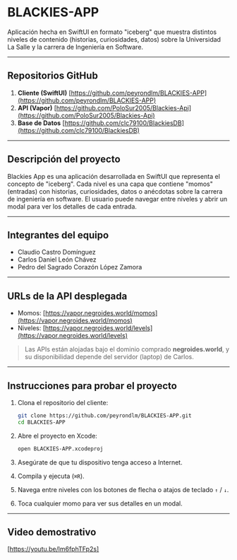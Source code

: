 # BLACKIES-APP

Aplicación hecha en SwiftUI en formato "iceberg" que muestra distintos niveles de contenido (historias, curiosidades, datos) sobre la Universidad La Salle y la carrera de Ingeniería en Software.

---

## Repositorios GitHub

1. **Cliente (SwiftUI)**
   [https://github.com/peyrondlm/BLACKIES-APP](https://github.com/peyrondlm/BLACKIES-APP)
2. **API (Vapor)**
   [https://github.com/PoloSur2005/Blackies-Api](https://github.com/PoloSur2005/Blackies-Api)
3. **Base de Datos**
   [https://github.com/clc79100/BlackiesDB](https://github.com/clc79100/BlackiesDB)

---

## Descripción del proyecto

Blackies App es una aplicación desarrollada en SwiftUI que representa el concepto de "iceberg". Cada nivel es una capa que contiene "momos" (entradas) con historias, curiosidades, datos o anécdotas sobre la carrera de ingeniería en software. El usuario puede navegar entre niveles y abrir un modal para ver los detalles de cada entrada.

---

## Integrantes del equipo

* Claudio Castro Domínguez
* Carlos Daniel León Chávez
* Pedro del Sagrado Corazón López Zamora

---

## URLs de la API desplegada

* Momos: [https://vapor.negroides.world/momos](https://vapor.negroides.world/momos)
* Niveles: [https://vapor.negroides.world/levels](https://vapor.negroides.world/levels)

> Las APIs están alojadas bajo el dominio comprado **negroides.world**, y su disponibilidad depende del servidor (laptop) de Carlos.

---

## Instrucciones para probar el proyecto

1. Clona el repositorio del cliente:

   ```bash
   git clone https://github.com/peyrondlm/BLACKIES-APP.git
   cd BLACKIES-APP
   ```
2. Abre el proyecto en Xcode:

   ```bash
   open BLACKIES-APP.xcodeproj
   ```
3. Asegúrate de que tu dispositivo tenga acceso a Internet.
4. Compila y ejecuta (`⌘R`).
5. Navega entre niveles con los botones de flecha o atajos de teclado `↑` / `↓`.
6. Toca cualquier momo para ver sus detalles en un modal.

---

## Video demostrativo

[https://youtu.be/lm6fphTFp2s]
